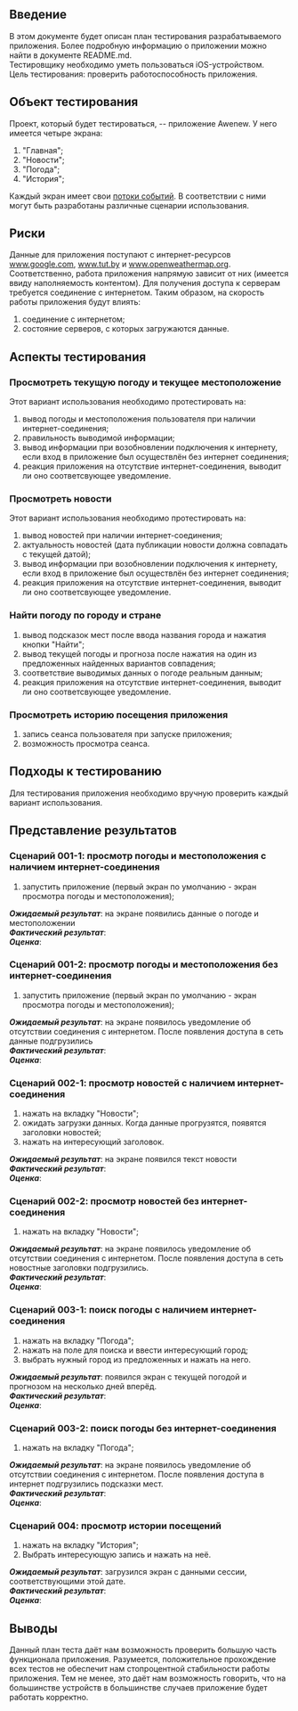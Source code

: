 ## Введение

В этом документе будет описан план тестирования разрабатываемого приложения. Более подробную информацию о приложении можно найти в документе README.md.<br />
Тестировщику необходимо уметь пользоваться iOS-устройством.<br />
Цель тестирования: проверить работоспособность приложения.<br />

## Объект тестирования

Проект, который будет тестироваться, -- приложение Awenew. У него имеется четыре экрана:

1. "Главная";
2. "Новости";
3. "Погода";
4. "История";

Каждый экран имеет свои [потоки событий](https://github.com/Ivan778/Awenew/tree/master/Diagrams/%D0%9F%D0%BE%D1%82%D0%BE%D0%BA%D0%B8%20%D1%81%D0%BE%D0%B1%D1%8B%D1%82%D0%B8%D0%B9). В соответствии с ними могут быть разработаны различные сценарии использования.

## Риски

Данные для приложения поступают с интернет-ресурсов www.google.com, www.tut.by и www.openweathermap.org. Соответственно, работа приложения напрямую зависит от них (имеется ввиду наполняемость контентом). Для получения доступа к серверам требуется соединение с интернетом. Таким образом, на скорость работы приложения будут влиять:

1. соединение с интернетом;
2. состояние серверов, с которых загружаются данные.

## Аспекты тестирования

### Просмотреть текущую погоду и текущее местоположение
Этот вариант использования необходимо протестировать на:
1. вывод погоды и местоположения пользователя при наличии интернет-соединения;
2. правильность выводимой информации;
3. вывод информации при возобновлении подключения к интернету, если вход в приложение был осуществлён без интернет соединения;
4. реакция приложения на отсутствие интернет-соединения, выводит ли оно соответсвующее уведомление.

### Просмотреть новости
Этот вариант использования необходимо протестировать на:
1. вывод новостей при наличии интернет-соединения;
2. актуальность новостей (дата публикации новости должна совпадать с текущей датой);
3. вывод информации при возобновлении подключения к интернету, если вход в приложение был осуществлён без интернет соединения;
4. реакция приложения на отсутствие интернет-соединения, выводит ли оно соответсвующее уведомление.

### Найти погоду по городу и стране
1. вывод подсказок мест после ввода названия города и нажатия кнопки "Найти";
2. вывод текущей погоды и прогноза после нажатия на один из предложенных найденных вариантов совпадения;
3. соответствие выводимых данных о погоде реальным данным;
4. реакция приложения на отсутствие интернет-соединения, выводит ли оно соответсвующее уведомление.

### Просмотреть историю посещения приложения
1. запись сеанса пользователя при запуске приложения;
2. возможность просмотра сеанса.

## Подходы к тестированию

Для тестирования приложения необходимо вручную проверить каждый вариант использования.

## Представление результатов

### Сценарий 001-1: просмотр погоды и местоположения с наличием интернет-соединения
1. запустить приложение (первый экран по умолчанию - экран просмотра погоды и местоположения);

<b><i>Ожидаемый результат</i></b>: на экране появились данные о погоде и местоположении<br />
<b><i>Фактический результат</i></b>:<br />
<b><i>Оценка</i></b>:<br />

### Сценарий 001-2: просмотр погоды и местоположения без интернет-соединения
1. запустить приложение (первый экран по умолчанию - экран просмотра погоды и местоположения);

<b><i>Ожидаемый результат</i></b>: на экране появилось уведомление об отсутствии соединения с интернетом. После появления доступа в сеть данные подгрузились<br />
<b><i>Фактический результат</i></b>:<br />
<b><i>Оценка</i></b>:<br />



### Сценарий 002-1: просмотр новостей с наличием интернет-соединения
1. нажать на вкладку "Новости";
2. ожидать загрузки данных. Когда данные прогрузятся, появятся заголовки новостей;
3. нажать на интересующий заголовок.

<b><i>Ожидаемый результат</i></b>: на экране появился текст новости<br />
<b><i>Фактический результат</i></b>:<br />
<b><i>Оценка</i></b>:<br />

### Сценарий 002-2: просмотр новостей без интернет-соединения
1. нажать на вкладку "Новости";

<b><i>Ожидаемый результат</i></b>: на экране появилось уведомление об отсутствии соединения с интернетом.	После появления доступа в сеть новостные заголовки подгрузились.<br />
<b><i>Фактический результат</i></b>:<br />
<b><i>Оценка</i></b>:<br />



### Сценарий 003-1: поиск погоды с наличием интернет-соединения
1. нажать на вкладку "Погода";
2. нажать на поле для поиска и ввести интересующий город;
3. выбрать нужный город из предложенных и нажать на него.

<b><i>Ожидаемый результат</i></b>: появился экран с текущей погодой и прогнозом на несколько дней вперёд.<br />
<b><i>Фактический результат</i></b>:<br />
<b><i>Оценка</i></b>:<br />

### Сценарий 003-2: поиск погоды без интернет-соединения
1. нажать на вкладку "Погода";

<b><i>Ожидаемый результат</i></b>: на экране появилось уведомление об отсутствии соединения с интернетом.	После появления доступа в интернет подгрузились подсказки мест.<br />
<b><i>Фактический результат</i></b>:<br />
<b><i>Оценка</i></b>:<br />



### Сценарий 004: просмотр истории посещений
1. нажать на вкладку "История";
2. Выбрать интересующую запись и нажать на неё.

<b><i>Ожидаемый результат</i></b>: загрузился экран с данными сессии, соответствующими этой дате.<br />
<b><i>Фактический результат</i></b>:<br />
<b><i>Оценка</i></b>:<br />

## Выводы

Данный план теста даёт нам возможность проверить большую часть функционала приложения. Разумеется, положительное прохождение всех тестов не обеспечит нам стопроцентной стабильности работы приложения. Тем не менее, это даёт нам возможность говорить, что на большинстве устройств в большинстве случаев приложение будет работать корректно.
